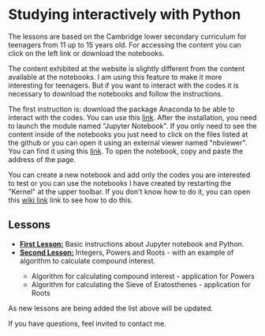 <h1>Studying interactively with Python</h1>

The lessons are based on the Cambridge lower secondary curriculum for teenagers from 11 up to 15 years old. For accessing the content you can click on the left link or download the notebooks.

The content exhibited at the website is slightly different from the content available at the notebooks. I am using this feature to make it more interesting for teenagers. But if you want to interact with the codes it is necessary to download the notebooks and follow the instructions.

The first instruction is: download the package Anaconda to be able to interact with the codes. You can use this <a href="https://www.anaconda.com">link</a>. After the installation, you need to launch the module named "Jupyter Notebook". If you only need to see the content inside of the notebooks you just need to click on the files listed at the github or you can open it using an external viewer named "nbviewer". You can find it using this <a href="https://nbviewer.jupyter.org">link</a>. To open the notebook, copy and paste the address of the page.

You can create a new notebook and add only the codes you are interested to test or you can use the notebooks I have created by restarting the  "Kernel" at the upper toolbar. If you don't know how to do it, you can open this <a href="https://github.com/raquelsilva/programming_for_teens/wiki/First-step">wiki link</a> link to see how to do this.

## Lessons

<div>
  <ul>
    <li><a href="https://github.com/raquelsilva/programming_for_teens/blob/master/Lesson1.ipynb"><b>First Lesson:</b></a> Basic instructions about Jupyter notebook and Python.</li>
    <li><a href="Lesson2"><b>Second Lesson:</b></a> Integers, Powers and Roots - with an example of algorithm to calculate compound interest.</li>
      <ul>
        <li> Algorithm for calculating compound interest - application for Powers</li>  
        <li> Algorithm for calculating the Sieve of Eratosthenes - application for Roots</li>  
      </ul>
  </ul>  
</div>

As new lessons are being added the list above will be updated.



If you have questions, feel invited to contact me.
